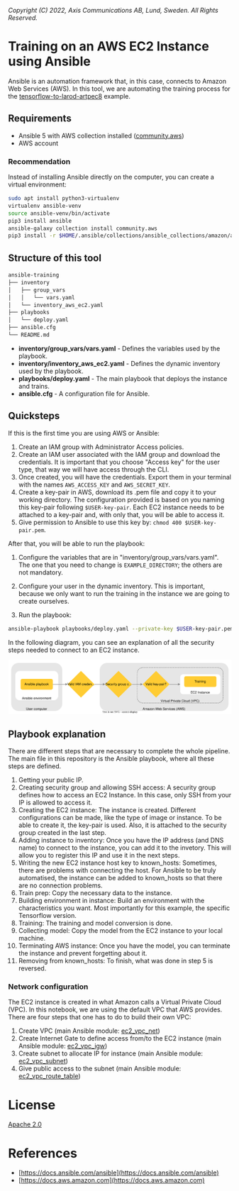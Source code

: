 *Copyright (C) 2022, Axis Communications AB, Lund, Sweden. All Rights Reserved.*

# Training on an AWS EC2 Instance using Ansible

Ansible is an automation framework that, in this case, connects to Amazon Web Services (AWS). In this tool, we are automating the training process for the [tensorflow-to-larod-artpec8](https://github.com/AxisCommunications/acap-native-sdk-examples/tree/master/tensorflow-to-larod-artpec8) example.

## Requirements

- Ansible 5 with AWS collection installed ([community.aws](https://docs.ansible.com/ansible/latest/collections/community/aws/index.html))
- AWS account

### Recommendation

Instead of installing Ansible directly on the computer, you can create a virtual environment:

```sh
sudo apt install python3-virtualenv
virtualenv ansible-venv
source ansible-venv/bin/activate
pip3 install ansible
ansible-galaxy collection install community.aws
pip3 install -r $HOME/.ansible/collections/ansible_collections/amazon/aws/requirements.txt
```

## Structure of this tool

```bash
ansible-training
├── inventory
│   ├── group_vars
│   │   └── vars.yaml
│   └── inventory_aws_ec2.yaml
├── playbooks
│   └── deploy.yaml
├── ansible.cfg
└── README.md
```

- **inventory/group_vars/vars.yaml** - Defines the variables used by the playbook.
- **inventory/inventory_aws_ec2.yaml** - Defines the dynamic inventory used by the playbook.
- **playbooks/deploy.yaml** - The main playbook that deploys the instance and trains.
- **ansible.cfg** - A configuration file for Ansible.

## Quicksteps

If this is the first time you are using AWS or Ansible:

1. Create an IAM group with Administrator Access policies.
2. Create an IAM user associated with the IAM group and download the credentials. It is important that you choose "Access key" for the user type, that way we will have access through the CLI.
3. Once created, you will have the credentials. Export them in your terminal with the names ```AWS_ACCESS_KEY``` and ```AWS_SECRET_KEY```.
4. Create a key-pair in AWS, download its .pem file and copy it to your working directory. The configuration provided is based on you naming this key-pair following ```$USER-key-pair```. Each EC2 instance needs to be attached to a key-pair and, with only that, you will be able to access it.
5. Give permission to Ansible to use this key by: ```chmod 400 $USER-key-pair.pem```.

After that, you will be able to run the playbook:

1. Configure the variables that are in "inventory/group_vars/vars.yaml". The one that you need to change is ```EXAMPLE_DIRECTORY```; the others are not mandatory.

2. Configure your user in the dynamic inventory. This is important, because we only want to run the training in the instance we are going to create ourselves.

3. Run the playbook:

```sh
ansible-playbook playbooks/deploy.yaml --private-key $USER-key-pair.pem
```

In the following diagram, you can see an explanation of all the security steps needed to connect to an EC2 instance.

![Security diagram](data/security_diagram.svg)

## Playbook explanation

There are different steps that are necessary to complete the whole pipeline. The main file in this repository is the Ansible playbook, where all these steps are defined.

1. Getting your public IP.
2. Creating security group and allowing SSH access:
A security group defines how to access an EC2 Instance. In this case, only SSH from your IP is allowed to access it.
3. Creating the EC2 instance:
The instance is created. Different configurations can be made, like the type of image or instance. To be able to create it, the key-pair is used. Also, it is attached to the security group created in the last step.
4. Adding instance to inventory:
Once you have the IP address (and DNS name) to connect to the instance, you can add it to the invetory. This will allow you to register this IP and use it in the next steps.
5. Writing the new EC2 instance host key to known_hosts:
Sometimes, there are problems with connecting the host. For Ansible to be truly automatised, the instance can be added to known_hosts so that there are no connection problems.
6. Train prep:
Copy the necessary data to the instance.
7. Building environment in instance:
Build an environment with the characteristics you want. Most importantly for this example, the specific Tensorflow version.
8. Training:
The training and model conversion is done.
9. Collecting model:
Copy the model from the EC2 instance to your local machine.
10. Terminating AWS instance:
Once you have the model, you can terminate the instance and prevent forgetting about it.
11. Removing from known_hosts:
To finish, what was done in step 5 is reversed.

### Network configuration

The EC2 instance is created in what Amazon calls a Virtual Private Cloud (VPC). In this notebook, we are using the default VPC that AWS provides. There are four steps that one has to do to build their own VPC:

1. Create VPC (main Ansible module: [ec2_vpc_net](https://docs.ansible.com/ansible/latest/collections/amazon/aws/ec2_vpc_net_module.html))
2. Create Internet Gate to define access from/to the EC2 instance (main Ansible module: [ec2_vpc_igw](https://docs.ansible.com/ansible/latest/collections/community/aws/ec2_vpc_igw_module.html))
3. Create subnet to allocate IP for instance (main Ansible module: [ec2_vpc_subnet](https://docs.ansible.com/ansible/latest/collections/amazon/aws/ec2_vpc_subnet_module.html))
4. Give public access to the subnet (main Ansible module: [ec2_vpc_route_table](https://docs.ansible.com/ansible/latest/collections/amazon/aws/ec2_vpc_route_table_module.html))

# License

[Apache 2.0](../LICENSE)

# References

- [https://docs.ansible.com/ansible](https://docs.ansible.com/ansible)
- [https://docs.aws.amazon.com](https://docs.aws.amazon.com)
